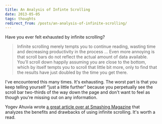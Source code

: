 ```yaml
---
title: An Analysis of Infinte Scrolling
date: 2013-05-05
tags: thoughts
redirect_from: /posts/an-analysis-of-infinite-scrolling/
---
```


Have you ever felt exhausted by infinite scrolling?

> Infinite scrolling merely tempts you to continue reading, wasting time and decreasing productivity in the process ... Even more annoying is that scroll bars do not reflect the actual amount of data available. You’ll scroll down happily assuming you are close to the bottom, which by itself tempts you to scroll that little bit more, only to find that the results have just doubled by the time you get there.

I've encountered this many times. It's exhausting. The worst part is that you keep telling yourself “just a little further” because you perpetually see the scroll bar two-thirds of the way down the page and don't want to feel as though you're missing out on any information.

Yogev Ahuvia wrote [a great article over at Smashing Magazine](http://uxdesign.smashingmagazine.com/2013/05/03/infinite-scrolling-get-bottom/) that analyzes the benefits and drawbacks of using infinite scrolling. It's worth a read.